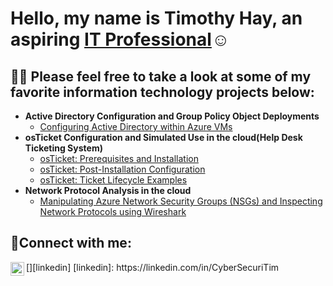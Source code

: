 <h1>Hello, my name is Timothy Hay, an aspiring <a href="https://www.linkedin.com/in/cybersecuritim/">IT Professional</a>☺</h1>

<h2>👨‍💻 Please feel free to take a look at some of my favorite information technology projects below:</h2>

- <b>Active Directory Configuration and Group Policy Object Deployments</b>
  - [Configuring Active Directory within Azure VMs](https://github.com/joshmadakorcc/configure-ad)
- <b>osTicket Configuration and Simulated Use in the cloud(Help Desk Ticketing System)</b>
  - [osTicket: Prerequisites and Installation](https://github.com/joshmadakorcc/osticket-prereqs)
  - [osTicket: Post-Installation Configuration](https://github.com/joshmadakorcc/post-install-config)
  - [osTicket: Ticket Lifecycle Examples](https://github.com/joshmadakorcc/ticket-lifecycle)
- <b>Network Protocol Analysis in the cloud</b>
  - [Manipulating Azure Network Security Groups (NSGs) and Inspecting Network Protocols using Wireshark](https://github.com/joshmadakorcc/azure-network-protocols)

<h2>🤳Connect with me:</h2>
[<img align="left" alt="Josh | LinkedIn" width="22px" src="https://cdn.jsdelivr.net/npm/simple-icons@v3/icons/linkedin.svg" />][linkedin]
[linkedin]: https://linkedin.com/in/CyberSecuriTim
